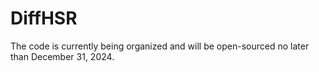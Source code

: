 # DiffHSR
The code is currently being organized and will be open-sourced no later than December 31, 2024.
